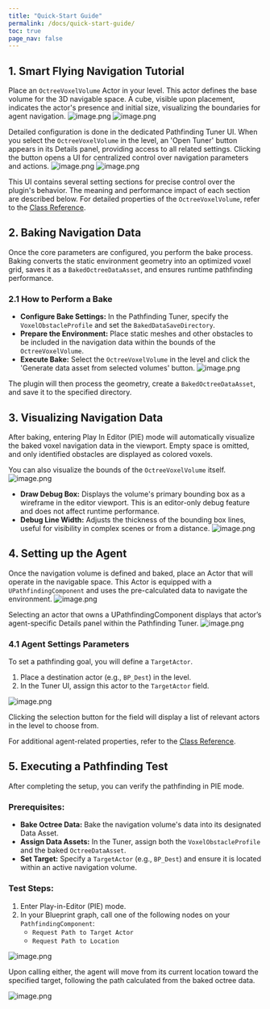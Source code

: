 ```yaml
---
title: "Quick-Start Guide"
permalink: /docs/quick-start-guide/
toc: true
page_nav: false
---
```


## 1. Smart Flying Navigation Tutorial
Place an `OctreeVoxelVolume` Actor in your level. This actor defines the base volume for the 3D navigable space.
A cube, visible upon placement, indicates the actor's presence and initial size, visualizing the boundaries for agent navigation.
![image.png](/assets/images/image_1.png)
![image.png](/assets/images/image_2.png)

Detailed configuration is done in the dedicated Pathfinding Tuner UI. When you select the `OctreeVoxelVolume` in the level, an 'Open Tuner' button appears in its Details panel, providing access to all related settings. Clicking the button opens a UI for centralized control over navigation parameters and actions.
![image.png](/assets/images/image_3.png)
![image.png](/assets/images/image_ui.png)

This UI contains several setting sections for precise control over the plugin's behavior. The meaning and performance impact of each section are described below.
For detailed properties of the `OctreeVoxelVolume`, refer to the [Class Reference](/docs/component-reference/#octreevoxelvolume).

## 2. Baking Navigation Data
Once the core parameters are configured, you perform the bake process. Baking converts the static environment geometry into an optimized voxel grid, saves it as a `BakedOctreeDataAsset`, and ensures runtime pathfinding performance.

### 2.1 How to Perform a Bake
- **Configure Bake Settings:** In the Pathfinding Tuner, specify the `VoxelObstacleProfile` and set the `BakedDataSaveDirectory`.
- **Prepare the Environment:** Place static meshes and other obstacles to be included in the navigation data within the bounds of the `OctreeVoxelVolume`.
- **Execute Bake:** Select the `OctreeVoxelVolume` in the level and click the 'Generate data asset from selected volumes' button.
![image.png](/assets/images/image_ui_bake.png)

The plugin will then process the geometry, create a `BakedOctreeDataAsset`, and save it to the specified directory.

## 3. Visualizing Navigation Data
After baking, entering Play In Editor (PIE) mode will automatically visualize the baked voxel navigation data in the viewport. Empty space is omitted, and only identified obstacles are displayed as colored voxels.


You can also visualize the bounds of the `OctreeVoxelVolume` itself.
![image.png](/assets/images/image_5.png)
- **Draw Debug Box:** Displays the volume's primary bounding box as a wireframe in the editor viewport. This is an editor-only debug feature and does not affect runtime performance.
- **Debug Line Width:** Adjusts the thickness of the bounding box lines, useful for visibility in complex scenes or from a distance.
![image.png](/assets/images/image_6.png)

## 4. Setting up the Agent
Once the navigation volume is defined and baked, place an Actor that will operate in the navigable space. This Actor is equipped with a `UPathfindingComponent` and uses the pre-calculated data to navigate the environment.
![image.png](/assets/images/image_7.png)

Selecting an actor that owns a UPathfindingComponent displays that actor’s agent-specific Details panel within the Pathfinding Tuner. 
![image.png](/assets/images/image_4.png)

### 4.1 Agent Settings Parameters
To set a pathfinding goal, you will define a `TargetActor`.
1. Place a destination actor (e.g., `BP_Dest`) in the level.
2. In the Tuner UI, assign this actor to the `TargetActor` field.

![image.png](/assets/images/image_11.png)

Clicking the selection button for the field will display a list of relevant actors in the level to choose from.

For additional agent-related properties, refer to the [Class Reference](/docs/component-reference/#pathfindingcomponent).

## 5. Executing a Pathfinding Test
After completing the setup, you can verify the pathfinding in PIE mode.

### Prerequisites:
- **Bake Octree Data:** Bake the navigation volume's data into its designated Data Asset.
- **Assign Data Assets:** In the Tuner, assign both the `VoxelObstacleProfile` and the baked `OctreeDataAsset`.
- **Set Target:** Specify a `TargetActor` (e.g., `BP_Dest`) and ensure it is located within an active navigation volume.

### Test Steps:
1. Enter Play-in-Editor (PIE) mode.
2. In your Blueprint graph, call one of the following nodes on your `PathfindingComponent`:
    - `Request Path to Target Actor`
    - `Request Path to Location`

![image.png](/assets/images/image_10.png)

Upon calling either, the agent will move from its current location toward the specified target, following the path calculated from the baked octree data.

![image.png](/assets/images/image_9.png)

